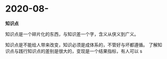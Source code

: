 # 2020-08-

**知识点**

知识点是一个碎片化的东西，与知识差一个字，含义从侠义到广义。

知识点是不能给人带来改变，知识必须是成体系的，不管好与坏都遵循。
了解知识点与践行知识点的差别是很大的，变现是一个结果指标，有人可以
s